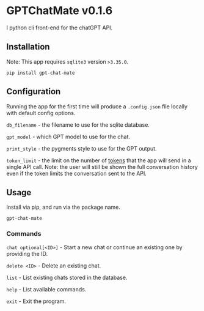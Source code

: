 # GPTChatMate v0.1.6
I python cli front-end for the chatGPT API.

## Installation
Note: This app requires `sqlite3` version `>3.35.0`.
```
pip install gpt-chat-mate
```

## Configuration
Running the app for the first time will produce a `.config.json` file locally with default config options.

`db_filename` - the filename to use for the sqlite database.

`gpt_model` - which GPT model to use for the chat.

`print_style` - the pygments style to use for the GPT output.

`token_limit` - the limit on the number of [tokens](https://platform.openai.com/docs/introduction/tokens)
that the app will send in a single API call.
Note: the user will still be shown the full conversation history even if the token limits the conversation sent
to the API.

## Usage
Install via pip, and run via the package name.
```
gpt-chat-mate
```

### Commands

`chat optional[<ID>]` - Start a new chat or continue an existing one by providing the ID.

`delete <ID>` - Delete an existing chat.

`list` - List existing chats stored in the database.

`help` - List available commands.

`exit` - Exit the program.
